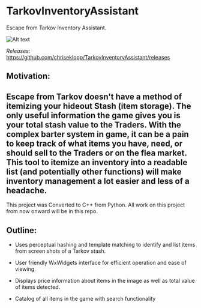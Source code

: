 # TarkovInventoryAssistant
Escape from Tarkov Inventory Assistant.




![Alt text](/../../../chriseklopp/blob/main/TIA_screenshot8.PNG?raw=true "Title")

*Releases:*
https://github.com/chriseklopp/TarkovInventoryAssistant/releases


Motivation:
------------------------------------------------------------------------------------------------------------------------
Escape from Tarkov doesn't have a method of itemizing your hideout Stash (item storage). The only useful information the
game gives you is your total stash value to the Traders. With the complex barter system in game, it can be a pain to
keep track of what items you have, need, or should sell to the Traders or on the flea market. This tool to itemize an
inventory into a readable list (and potentially other functions) will make inventory management a lot easier and less of
a headache.
------------------------------------------------------------------------------------------------------------------------

This project was Converted to C++ from Python.
All work on this project from now onward will be in this repo.

Outline:
------------------------------------------------------------------------------------------------------------------------
- Uses perceptual hashing and template matching to identify and list items from screen shots of a Tarkov stash.

- User friendly WxWidgets interface for efficient operation and ease of viewing.

- Displays price information about items in the image as well as total value of items detected.

- Catalog of all items in the game with search functionality

